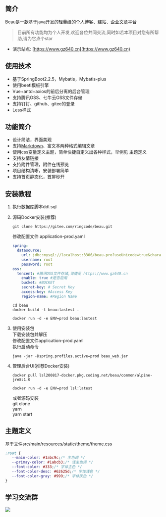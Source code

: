 ## 简介
Beau是一款基于java开发的轻量级的个人博客、建站、企业文章平台
> 目前所有功能均为个人开发,欢迎各位共同交流,同时如若本项目对您有所帮助,请为它点个star
* 演示站点: [https://www.gz640.cn](https://www.gz640.cn)

## 使用技术
* 基于SpringBoot2.2.5，Mybatis，Mybatis-plus
* 使用beetl模板引擎
* Vue+antd+axios的前后分离的后台管理
* 支持腾讯OSS、七牛云OSS文件存储
* 支持钉钉、github、gitee的登录
* Less样式

## 功能简介
* 设计简洁，界面美观
* 支持[Markdown](https://www.markdownguide.org/)、富文本两种格式编辑文章
* 使用css变量定义主题，简单快捷自定义出各种样式，举例见 主题定义
* 支持友情链接
* 支持附件管理，附件在线预览
* 项目结构清晰，安装部署简单
* 支持首页静态化，首屏秒开

## 安装教程
1. 执行数据库脚本ddl.sql
2. 源码Docker安装(推荐)  
   ```
   git clone https://gitee.com/ringcode/beau.git  
   ```
   修改配置文件 application-prod.yaml
   ```yaml
   spring:
     datasource:
       url: jdbc:mysql://localhost:3306/beau-pro?useUnicode=true&characterEncoding=utf8&useSSL=false&serverTimezone=CST&allowPublicKeyRetrieval=true
       username: root
       password: root
   oss:
     tencent: #腾讯OSS文件存储,详情见 https://www.gz640.cn
       enable: true #是否启用
       bucket: #BUCKET
       secret-key: # Secret Key
       access-key: #Access Key
       region-name: #Region Name
   ```
   
   ``` 
   cd beau   
   docker build -t beau:lastest . 
   ```
   
   ```
   docker run -d -e ENV=prod beau:lastest
   ```

3. 使用安装包  
   下载安装包并解压  
   修改配置文件application-prod.yaml  
   执行启动命令  
   ```
   java -jar -Dspring.profiles.active=prod beau_web.jar
   ```


4. 管理后台UI(推荐Docker安装)  
   ``` 
   docker pull lsl200817-docker.pkg.coding.net/beau/common/alpine-jre8:1.0  
   ```
   ```
   docker run -d -e ENV=prod lsl:latest
   ```
   或者源码安装  
   git clone  
   yarn  
   yarn start
## 主题定义
  基于文件src/main/resources/static/theme/theme.css  
```css
:root {
   --main-color: #1abc9c;/* 主色调 */
   --primay-color: #1abcb3;/* 浅主色调 */
   --font-color: #333;/* 字体主色 */
   --font-color-desc: #62625d;/* 字体浅色 */
   --font-color-gray: #999;/* 字体灰色 */
}
```
## 学习交流群  
![](https://gitee.com/lsl52640/files/raw/master/contact_me_qr.png)
